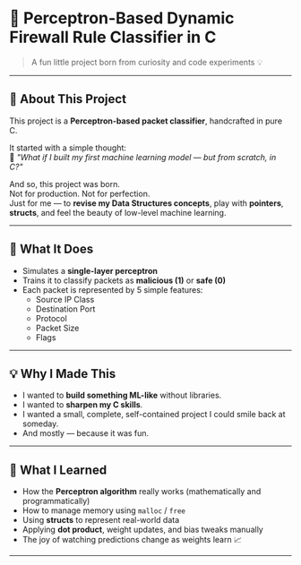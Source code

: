 # 🔐 Perceptron-Based Dynamic Firewall Rule Classifier in C

> A fun little project born from curiosity and code experiments 💡

---

## 📌 About This Project

This project is a **Perceptron-based packet classifier**, handcrafted in pure C.

It started with a simple thought:  
💭 *"What if I built my first machine learning model — but from scratch, in C?"*

And so, this project was born.  
Not for production. Not for perfection.  
Just for me — to **revise my Data Structures concepts**, play with **pointers**, **structs**, and feel the beauty of low-level machine learning.

---

## 🎯 What It Does

- Simulates a **single-layer perceptron**
- Trains it to classify packets as **malicious (1)** or **safe (0)**
- Each packet is represented by 5 simple features:
  - Source IP Class
  - Destination Port
  - Protocol
  - Packet Size
  - Flags

---

## 💡 Why I Made This

- I wanted to **build something ML-like** without libraries.
- I wanted to **sharpen my C skills**.
- I wanted a small, complete, self-contained project I could smile back at someday.
- And mostly — because it was fun.

---

## 🧠 What I Learned

- How the **Perceptron algorithm** really works (mathematically and programmatically)
- How to manage memory using `malloc` / `free`
- Using **structs** to represent real-world data
- Applying **dot product**, weight updates, and bias tweaks manually
- The joy of watching predictions change as weights learn 📈

---


